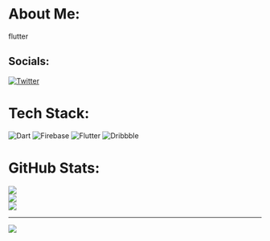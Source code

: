 # About Me:
flutter<br>


## Socials:
[![Twitter](https://img.shields.io/badge/Twitter-%231DA1F2.svg?logo=Twitter&logoColor=white)](https://twitter.com/@developer_mide) 

# Tech Stack:
![Dart](https://img.shields.io/badge/dart-%230175C2.svg?style=for-the-badge&logo=dart&logoColor=white) ![Firebase](https://img.shields.io/badge/firebase-%23039BE5.svg?style=for-the-badge&logo=firebase) ![Flutter](https://img.shields.io/badge/Flutter-%2302569B.svg?style=for-the-badge&logo=Flutter&logoColor=white) ![Dribbble](https://img.shields.io/badge/Dribbble-EA4C89?style=for-the-badge&logo=dribbble&logoColor=white)
# GitHub Stats:
![](https://github-readme-stats.vercel.app/api?username=JekamiAyo&theme=dark&hide_border=false&include_all_commits=false&count_private=false)<br/>
![](https://github-readme-streak-stats.herokuapp.com/?user=JekamiAyo&theme=dark&hide_border=false)<br/>
![](https://github-readme-stats.vercel.app/api/top-langs/?username=JekamiAyo&theme=dark&hide_border=false&include_all_commits=false&count_private=false&layout=compact)

---
[![](https://visitcount.itsvg.in/api?id=JekamiAyo&icon=0&color=12)](https://visitcount.itsvg.in)


<!--
**JekamiAyo/JekamiAyo** is a ✨ _special_ ✨ repository because its `README.md` (this file) appears on your GitHub profile.

Here are some ideas to get you started:

- 🔭 I’m currently working on ...
- 🌱 I’m currently learning ...
- 👯 I’m looking to collaborate on ...
- 🤔 I’m looking for help with ...
- 💬 Ask me about ...
- 📫 How to reach me: ...
- 😄 Pronouns: ...
- ⚡ Fun fact: ...
-->
